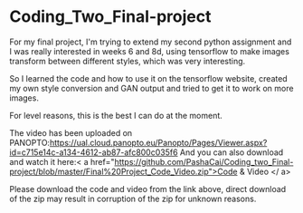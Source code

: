 # Coding_Two_Final-project

For my final project, I'm trying to extend my second python assignment and I was really interested in weeks 6 and 8d, using tensorflow to make images transform between different styles, which was very interesting.

So I learned the code and how to use it on the tensorflow website, created my own style conversion and GAN output and tried to get it to work on more images.

For level reasons, this is the best I can do at the moment.

The video has been uploaded on PANOPTO:https://ual.cloud.panopto.eu/Panopto/Pages/Viewer.aspx?id=c715e14c-a134-4612-ab87-afc800c035f6
And you can also download and watch it here:< a href="https://github.com/PashaCai/Coding_two_Final-project/blob/master/Final%20Project_Code_Video.zip">Code & Video </ a>

Please download the code and video from the link above, direct download of the zip may result in corruption of the zip for unknown reasons.
